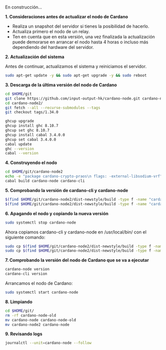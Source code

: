 En construcción...

**1. Consideraciones antes de actualizar el nodo de Cardano**  
- Realiza un snapshot del servidor si tienes la posibilidad de hacerlo.  
- Actualiza primero el nodo de un relay.
- Ten en cuenta que en esta versión, una vez finalizada la actualización puede demorarse en arrancar el nodo hasta 4 horas o incluso más dependiendo del hardware del servidor.

**2. Actualización del sistema**  
  
Antes de continuar, actualizamos el sistema y reiniciamos el servidor.  
```bash
sudo apt-get update -y && sudo apt-get upgrade -y && sudo reboot
```  
**3. Descarga de la última versión del nodo de Cardano**  
```bash
cd $HOME/git
git clone https://github.com/input-output-hk/cardano-node.git cardano-node2
cd cardano-node2/
git fetch --all --recurse-submodules --tags
git checkout tags/1.34.0
```  
```bash
ghcup upgrade
ghcup install ghc 8.10.7
ghcup set ghc 8.10.7
ghcup install cabal 3.4.0.0
ghcup set cabal 3.4.0.0
cabal update
ghc --version
cabal --version
```  
**4. Construyendo el nodo**  
```bash
cd $HOME/git/cardano-node2
echo -e "package cardano-crypto-praos\n flags: -external-libsodium-vrf" > cabal.project.local
cabal build cardano-node cardano-cli
```  
**5. Comprobando la versión de cardano-cli y cardano-node**  
```bash
$(find $HOME/git/cardano-node2/dist-newstyle/build -type f -name "cardano-cli") version
$(find $HOME/git/cardano-node2/dist-newstyle/build -type f -name "cardano-node") version
```  
**6. Apagando el nodo y copiando la nueva versión**  
```bash
sudo systemctl stop cardano-node
```  
Ahora copiamos cardano-cli y cardano-node en /usr/local/bin/ con el siguiente comando:  
```bash
sudo cp $(find $HOME/git/cardano-node2/dist-newstyle/build -type f -name "cardano-cli") /usr/local/bin/cardano-cli
sudo cp $(find $HOME/git/cardano-node2/dist-newstyle/build -type f -name "cardano-node") /usr/local/bin/cardano-node
```  
**7. Comprobando la versión del nodo de Cardano que se va a ejecutar**  
```bash
cardano-node version
cardano-cli version
```  
Arrancamos el nodo de Cardano:
```bash
sudo systemctl start cardano-node
```  
**8. Limpiando** 
```bash
cd $HOME/git/
rm -rf cardano-node-old
mv cardano-node cardano-node-old
mv cardano-node2 cardano-node
```
**9. Revisando logs** 
```bash
journalctl --unit=cardano-node --follow 
```
